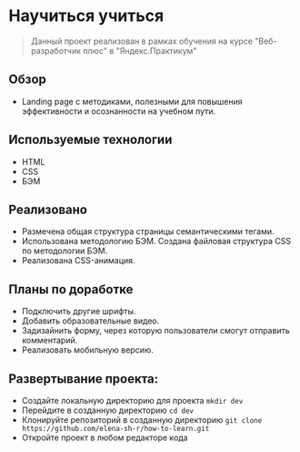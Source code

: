 # Научиться учиться

>Данный проект реализован в рамках обучения на курсе "Веб-разработчик плюс" в "Яндекс.Практикум"

## Обзор
* Landing page с методиками, полезными для повышения эффективности и осознанности на учебном пути.

## Используемые технологии
* HTML
* CSS
* БЭМ

## Реализовано
* Размечена общая структура страницы семантическими тегами.
* Использована методологию БЭМ. Создана файловая структура CSS по методологии БЭМ.
* Реализована CSS-анимация.


## Планы по доработке
* Подключить другие шрифты.
* Добавить образовательные видео.
* Задизайнить форму, через которую пользователи смогут отправить комментарий.
* Реализовать мобильную версию.

## Развертывание проекта:
* Создайте локальную директорию для проекта
`mkdir dev`
* Перейдите в созданную директорию
`cd dev`
* Клонируйте репозиторий в созданную директорию
`git clone https://github.com/elena-sh-r/how-to-learn.git`
* Откройте проект в любом редакторе кода
